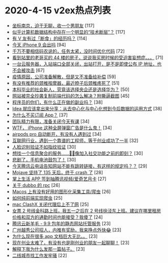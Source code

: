 # 2020-4-15 v2ex热点列表

+ [坐标南京，迫于无聊，收一个男朋友](https://www.v2ex.com/t/662701#reply117) [117]
+ [似乎计算机数据结构中存在一个明显的“技术断层”？](https://www.v2ex.com/t/662507#reply117) [117]
+ [有 V 友有过「断食」的经历吗？](https://www.v2ex.com/t/662526#reply114) [114]
+ [今天 iPhone 9 会出吗](https://www.v2ex.com/t/662537#reply94) [94]
+ [千万不要相信码农说的，任务太紧，没时间优化代码](https://www.v2ex.com/t/662768#reply72) [72]
+ [看到站里的老哥买的 44 楼的房子，说说我买房时候的受迫害妄想症。。。](https://www.v2ex.com/t/662509#reply71) [71]
+ [一台云服务器，入站端口全部关闭，出站打开，是不是即使公布 IP 地址，也不会被攻击](https://www.v2ex.com/t/662525#reply67) [67]
+ [疫情原因，公司准备解散，但是又不准备给补偿](https://www.v2ex.com/t/662607#reply59) [59]
+ [有没有推荐的颈椎按摩器，最近脖子后颈椎疼死了](https://www.v2ex.com/t/662588#reply51) [51]
+ [本科毕业的社会新人，究竟该选择央企还是选择华为？](https://www.v2ex.com/t/662671#reply50) [50]
+ [网站被完全抄袭复制前端代码的怎么解决？附撕逼截图](https://www.v2ex.com/t/662604#reply45) [45]
+ [程序员的你们，有什么正在做的副业吗？](https://www.v2ex.com/t/662610#reply38) [38]
+ [Idea 就应该拿出来分享：从去中心化与中心化想到今后数据的运用方式](https://www.v2ex.com/t/662613#reply38) [38]
+ [为什么不买订阅 App？](https://www.v2ex.com/t/662777#reply37) [37]
+ [团队精力有限，准备关闭今天有课](https://www.v2ex.com/t/662581#reply34) [34]
+ [WTF， iPhone 这种全屏弹窗广告是什么鬼！](https://www.v2ex.com/t/662606#reply34) [34]
+ [airpods pro 自动断开，有没有人遇到过](https://www.v2ex.com/t/662511#reply34) [34]
+ [互联网行业，遇到一个靠谱的工程师，等于创业成功了一半](https://www.v2ex.com/t/662683#reply32) [32]
+ [人脸识别验证不如指纹验证](https://www.v2ex.com/t/662565#reply30) [30]
+ [想找一个信息聚合的服务……🤔🤔像加入社交功能之前的即刻？](https://www.v2ex.com/t/662516#reply30) [30]
+ [悲剧了，手机电池鼓包了！](https://www.v2ex.com/t/662523#reply30) [30]
+ [今天腾讯云电话告知网站不能有跳转链接，有这样的规定吗？？](https://www.v2ex.com/t/662820#reply29) [29]
+ [Mojave 坚持了 135 天后，终于 crash 了](https://www.v2ex.com/t/662559#reply28) [28]
+ [掌上生活 APP 签到抽腾讯视频/爱奇艺月卡](https://www.v2ex.com/t/662628#reply27) [27]
+ [关于 dubbo 的 rpc](https://www.v2ex.com/t/662792#reply26) [26]
+ [Macos 上有没有好用的图形化采集工具/爬虫](https://www.v2ex.com/t/662622#reply26) [26]
+ [如何纯前端实现爬虫](https://www.v2ex.com/t/662582#reply25) [25]
+ [mac ClashX 关闭代理后上不了网](https://www.v2ex.com/t/662634#reply25) [25]
+ [女票 2 号线金科路上班，我五一之后在 2 号线徐泾东上班。建议在哪里租房价格和双方的通勤时间也能接受？我傻了](https://www.v2ex.com/t/662674#reply24) [24]
+ [腾讯云新羊毛 - 9.9 包年的静态网站托管服务](https://www.v2ex.com/t/662547#reply23) [23]
+ [广州越秀公司招人，内推有奖励，我来挣点外快😂](https://www.v2ex.com/t/662566#reply23) [23]
+ [为什么现在很多 app 文档巨大无比。。](https://www.v2ex.com/t/662618#reply23) [23]
+ [现在创业太难了，有没有也是刚创业的朋友一起聊聊！](https://www.v2ex.com/t/662660#reply23) [23]
+ [解释下我为什么发那一篇帖子。](https://www.v2ex.com/t/662728#reply23) [23]
+ [二线城市找工作发牢骚](https://www.v2ex.com/t/662553#reply22) [22]
